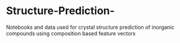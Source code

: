 # Structure-Prediction-
Notebooks and data used for crystal structure prediction of inorganic compounds using composition based feature vectors
